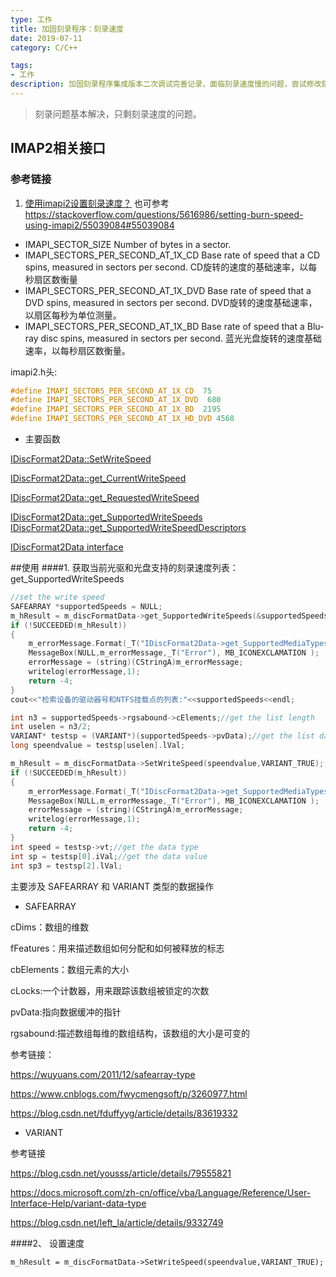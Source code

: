 ```yaml
---
type: 工作
title: 加固刻录程序：刻录速度
date: 2019-07-11
category: C/C++

tags:
- 工作
description: 加固刻录程序集成版本二次调试完善记录，面临刻录速度慢的问题，尝试修改刻录速度
---
```

>刻录问题基本解决，只剩刻录速度的问题。

## IMAP2相关接口
### 参考链接
1. [使用imapi2设置刻录速度？](http://cn.voidcc.com/question/p-rizioymr-nq.html)
也可参考  https://stackoverflow.com/questions/5616986/setting-burn-speed-using-imapi2/55039084#55039084
* IMAPI_SECTOR_SIZE Number of bytes in a sector.
* IMAPI_SECTORS_PER_SECOND_AT_1X_CD Base rate of speed that a CD spins, measured in sectors per second.
CD旋转的速度的基础速率，以每秒扇区数衡量
* IMAPI_SECTORS_PER_SECOND_AT_1X_DVD Base rate of speed that a DVD spins, measured in sectors per second.
DVD旋转的速度基础速率，以扇区每秒为单位测量。
* IMAPI_SECTORS_PER_SECOND_AT_1X_BD Base rate of speed that a Blu-ray disc spins, measured in sectors per second.
蓝光光盘旋转的速度基础速率，以每秒扇区数衡量。

imapi2.h头:
```c
#define IMAPI_SECTORS_PER_SECOND_AT_1X_CD  75 
#define IMAPI_SECTORS_PER_SECOND_AT_1X_DVD  680 
#define IMAPI_SECTORS_PER_SECOND_AT_1X_BD  2195 
#define IMAPI_SECTORS_PER_SECOND_AT_1X_HD_DVD 4568 
```

* 主要函数

[IDiscFormat2Data::SetWriteSpeed](IDiscFormat2Data::SetWriteSpeed)
	
[IDiscFormat2Data::get_CurrentWriteSpeed ](https://docs.microsoft.com/zh-cn/windows/win32/api/imapi2/nf-imapi2-idiscformat2data-get_currentwritespeed)

[IDiscFormat2Data::get_RequestedWriteSpeed](https://docs.microsoft.com/zh-cn/windows/win32/api/imapi2/nf-imapi2-idiscformat2data-get_requestedwritespeed)

[IDiscFormat2Data::get_SupportedWriteSpeeds](https://docs.microsoft.com/zh-cn/windows/win32/api/imapi2/nf-imapi2-idiscformat2data-get_supportedwritespeeds)
[IDiscFormat2Data::get_SupportedWriteSpeedDescriptors](https://docs.microsoft.com/zh-cn/windows/win32/api/imapi2/nf-imapi2-idiscformat2data-get_supportedwritespeeddescriptors)
	
[IDiscFormat2Data interface](https://docs.microsoft.com/zh-cn/windows/win32/api/imapi2/nn-imapi2-idiscformat2data)

##使用
####1. 获取当前光驱和光盘支持的刻录速度列表：get_SupportedWriteSpeeds

```c
//set the write speed
SAFEARRAY *supportedSpeeds = NULL;
m_hResult = m_discFormatData->get_SupportedWriteSpeeds(&supportedSpeeds);
if (!SUCCEEDED(m_hResult))
{
	m_errorMessage.Format(_T("IDiscFormat2Data->get_SupportedMediaTypes Failed - Error:0x%08x"), m_hResult);
	MessageBox(NULL,m_errorMessage,_T("Error"), MB_ICONEXCLAMATION ); 
	errorMessage = (string)(CStringA)m_errorMessage;
	writelog(errorMessage,1);
	return -4;
}
cout<<"检索设备的驱动器号和NTFS挂载点的列表:"<<supportedSpeeds<<endl;

int n3 = supportedSpeeds->rgsabound->cElements;//get the list length
int uselen = n3/2;
VARIANT* testsp = (VARIANT*)(supportedSpeeds->pvData);//get the list data by the variant type
long speendvalue = testsp[uselen].lVal;

m_hResult = m_discFormatData->SetWriteSpeed(speendvalue,VARIANT_TRUE);
if (!SUCCEEDED(m_hResult))
{
	m_errorMessage.Format(_T("IDiscFormat2Data->get_SupportedMediaTypes Failed - Error:0x%08x"), m_hResult);
	MessageBox(NULL,m_errorMessage,_T("Error"), MB_ICONEXCLAMATION ); 
	errorMessage = (string)(CStringA)m_errorMessage;
	writelog(errorMessage,1);
	return -4;
}
int speed = testsp->vt;//get the data type
int sp = testsp[0].iVal;//get the data value
int sp3 = testsp[2].lVal;
```

主要涉及 SAFEARRAY 和 VARIANT 类型的数据操作

* SAFEARRAY

cDims：数组的维数

fFeatures：用来描述数组如何分配和如何被释放的标志

cbElements：数组元素的大小

cLocks:一个计数器，用来跟踪该数组被锁定的次数

pvData:指向数据缓冲的指针

rgsabound:描述数组每维的数组结构，该数组的大小是可变的


参考链接：

https://wuyuans.com/2011/12/safearray-type

https://www.cnblogs.com/fwycmengsoft/p/3260977.html

https://blog.csdn.net/fduffyyg/article/details/83619332

* VARIANT

参考链接

https://blog.csdn.net/yousss/article/details/79555821

https://docs.microsoft.com/zh-cn/office/vba/Language/Reference/User-Interface-Help/variant-data-type

https://blog.csdn.net/left_la/article/details/9332749

####2、 设置速度

`m_hResult = m_discFormatData->SetWriteSpeed(speendvalue,VARIANT_TRUE);`



